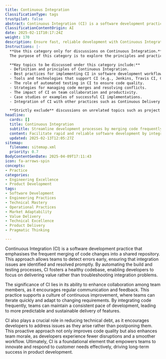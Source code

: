 ```yaml
---
title: Continuous Integration
ClassificationType: tags
trustpilot: false
abstract: Continuous Integration (CI) is a software development practice that focuses on the frequent merging of code changes into a shared repository, facilitating early detection of errors and prompt resolution of integration issues. Originating from the need for more efficient collaboration in software teams, CI automates the build and testing processes, allowing developers to concentrate on delivering value rather than troubleshooting. Its importance lies in fostering a culture of continuous improvement and collaboration, enabling teams to iterate quickly and adapt to evolving requirements. By promoting regular communication and feedback, CI helps maintain a consistent development pace, resulting in more predictable and sustainable feature delivery. Additionally, CI significantly reduces technical debt by encouraging developers to address issues as they arise, which not only enhances code quality but also boosts team morale through a smoother workflow. Ultimately, CI serves as a foundational element that empowers teams to innovate and effectively respond to customer needs, contributing to long-term success in product development.
ClassificationContentOrigin: AI
date: 2025-02-11T10:17:24Z
weight: 170
description: Ensure fast, reliable development with Continuous Integration (CI). Merge code frequently, detect errors early, and maintain a healthy codebase.
Instructions: |-
  **Use this category only for discussions on Continuous Integration.**  
  The purpose of this category is to explore the principles and practices of Continuous Integration (CI) within software development, focusing on the integration of code changes into a shared repository frequently to enhance collaboration, reduce integration problems, and ensure a reliable codebase.

  **Key topics to be discussed under this category include:**
  - Definition and principles of Continuous Integration.
  - Best practices for implementing CI in software development workflows.
  - Tools and technologies that support CI (e.g., Jenkins, Travis CI, CircleCI).
  - The role of automated testing in CI to ensure code quality.
  - Strategies for managing code merges and resolving conflicts.
  - The impact of CI on team collaboration and productivity.
  - Case studies or examples of successful CI implementations.
  - Integration of CI with other practices such as Continuous Delivery and DevOps.

  **Strictly exclude** discussions on unrelated topics such as project management methodologies outside of CI, personal opinions on software development, or any misinterpretations of CI principles that do not align with established theories and practices.
headline:
  cards: []
  title: Continuous Integration
  subtitle: Streamline development processes by merging code frequently, identifying issues early, and ensuring a robust and reliable codebase.
  content: Facilitate rapid and reliable software development by integrating code changes frequently. Emphasise early error detection, automated testing, and seamless collaboration to enhance code quality and team efficiency. Explore topics such as version control, build automation, testing frameworks, and deployment strategies to ensure a resilient software delivery pipeline.
  updated: 2025-02-13T12:05:27Z
sitemap:
  filename: sitemap.xml
  priority: 0.7
BodyContentGenDate: 2025-04-09T17:11:43
icon: fa-arrows-spin
concepts:
- Practice
categories:
- Engineering Excellence
- Product Development
tags:
- Software Development
- Engineering Practices
- Technical Mastery
- Operational Practices
- Market Adaptability
- Value Delivery
- Technical Excellence
- Product Delivery
- Pragmatic Thinking

---
```

Continuous Integration (CI) is a software development practice that emphasises the frequent merging of code changes into a shared repository. This approach allows teams to detect errors early, ensuring that integration issues are identified and resolved promptly. By automating the build and testing processes, CI fosters a healthy codebase, enabling developers to focus on delivering value rather than troubleshooting integration problems.

The significance of CI lies in its ability to enhance collaboration among team members, as it encourages regular communication and feedback. This practice supports a culture of continuous improvement, where teams can iterate quickly and adapt to changing requirements. By integrating code frequently, teams can maintain a consistent pace of development, leading to more predictable and sustainable delivery of features.

CI also plays a crucial role in reducing technical debt, as it encourages developers to address issues as they arise rather than postponing them. This proactive approach not only improves code quality but also enhances team morale, as developers experience fewer disruptions and a smoother workflow. Ultimately, CI is a foundational element that empowers teams to innovate and respond to customer needs effectively, driving long-term success in product development.
